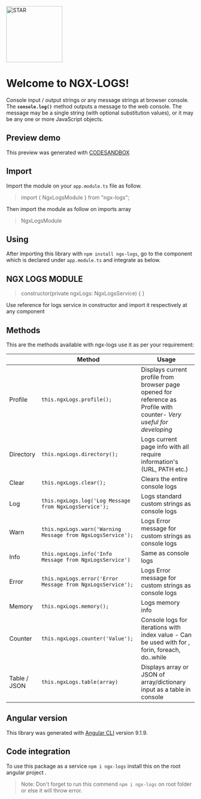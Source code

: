 <img src="https://image.flaticon.com/icons/png/512/5117/5117142.png" width="150px" title="Default RATING" alt="STAR">

# Welcome to NGX-LOGS!

 Console input / output strings or any message strings at browser console.
 The  **`console.log()`**  method outputs a message to the web console. The message may be a single string (with optional substitution values), or it may be any one or more JavaScript objects.


## Preview demo

This preview was generated with [CODESANDBOX](https://codesandbox.io/s/ngx-logs-94olx)


## Import

Import the module on your `app.module.ts` file as follow.
> import { NgxLogsModule } from "ngx-logs";

Then import the module as follow on imports array
> NgxLogsModule


## Using

After importing this library with `npm install ngx-logs`, go to the component which is declared under `app.module.ts` and integrate as below.


##  NGX LOGS MODULE

> constructor(private ngxLogs: NgxLogsService) { } 

 Use reference for logs service in constructor and import it respectively at any component

## Methods

This are the methods available with ngx-logs use it as per your requirement:

|                |Method						 |Usage                        |
|----------------|-------------------------------|-----------------------------|
|Profile		 |`this.ngxLogs.profile();`      |Displays current profile from browser page 		  opened for reference as Profile with counter- *Very useful for developing*                        |
|Directory       |`this.ngxLogs.directory();`            |Logs current page info with all require information's (URL, PATH etc.)          |
|Clear 			 |`this.ngxLogs.clear();`		|Clears the entire console logs|
|Log			 |`this.ngxLogs.log('Log Message from NgxLogsService');`	|Logs standard custom strings as console logs
|Warn			 |`this.ngxLogs.warn('Warning Message from NgxLogsService');` | Logs Error message for custom strings as console logs
|Info			 |`this.ngxLogs.info('Info Message from NgxLogsService')` |Same as console logs
|Error			 |`this.ngxLogs.error('Error Message from NgxLogsService');`|Logs Error message for custom strings as console logs
|Memory			 |`this.ngxLogs.memory();`	|Logs memory info
|Counter 		 |`this.ngxLogs.counter('Value');`|Console logs for iterations with index value - Can be used with for , forin, foreach, do..while
|Table / JSON    |`this.ngxLogs.table(array)`| Displays array or JSON of array/dictionary input as a table in console


## Angular version

This library was generated with [Angular CLI](https://github.com/angular/angular-cli) version 9.1.9.

## Code integration

To use this package as a service `npm i ngx-logs` install this on the root angular project .

> Note: Don't forget to run this commend `npm i ngx-logs` on root folder or else it will throw error.
